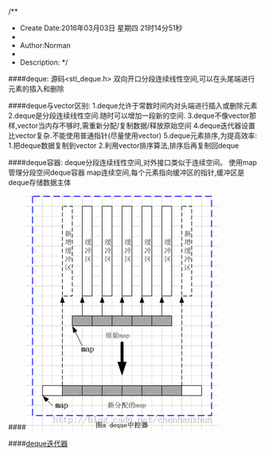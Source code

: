 /**
* Create Date:2016年03月03日 星期四 21时14分51秒
* 
* Author:Norman
* 
* Description: 
*/

####deque:
    源码<stl_deque.h>
    双向开口分段连续线性空间,可以在头尾端进行元素的插入和删除

####deque与vector区别:
    1.deque允许于常数时间内对头端进行插入或删除元素
    2.deque是分段连续线性空间.随时可以增加一段新的空间.
    3.deque不像vector那样,vector当内存不够时,需重新分配/复制数据/释放原始空间
    4.deque迭代器设置比vector复杂.不能使用普通指针(尽量使用vector)
    5.deque元素排序,为提高效率:
        1.把deque数据复制到vector
        2.利用vector排序算法,排序后再复制回deque

####deque容器:
    deque分段连续线性空间,对外接口类似于连续空间。
    使用map管理分段空间deque容器
    map连续空间,每个元素指向缓冲区的指针,缓冲区是deque存储数据主体

####![](./image/deque_map.png)

####[deque迭代器](./deque_iterator.md)
